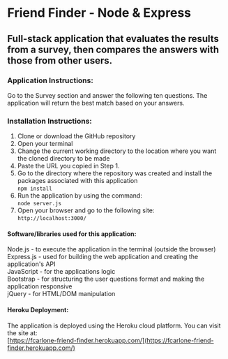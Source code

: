 # Friend Finder - Node & Express

## Full-stack application that evaluates the results from a survey, then compares the answers with those from other users.  


### Application Instructions:  
Go to the Survey section and answer the following ten questions.  The application will return the best match based on your answers.  

### Installation Instructions:  
1. Clone or download the GitHub repository
2. Open your terminal  
3. Change the current working directory to the location where you want the cloned directory to be made  
4. Paste the URL you copied in Step 1.
5. Go to the directory where the repository was created and install the packages associated with this application  
`npm install`  
6. Run the application by using the command:   
`node server.js` 
7. Open your browser and go to the following site:  
`http://localhost:3000/`


#### Software/libraries used for this application:
Node.js - to execute the application in the terminal (outside the browser)  
Express.js - used for building the web application and creating the application's API  
JavaScript - for the applications logic  
Bootstrap - for structuring the user questions format and making the application responsive  
jQuery - for HTML/DOM manipulation


#### Heroku Deployment:  
The application is deployed using the Heroku cloud platform.  You can visit the site at:  
[https://fcarlone-friend-finder.herokuapp.com/](https://fcarlone-friend-finder.herokuapp.com/)
